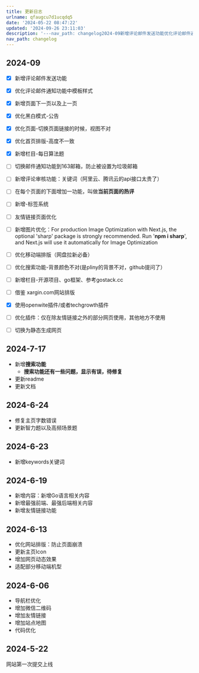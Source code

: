 ```yaml
---
title: 更新日志
urlname: qfaugcu7d1ucqdq5
date: '2024-05-22 08:47:22'
updated: '2024-09-26 23:11:03'
description: '---nav_path: changelog2024-09新增评论邮件发送功能优化评论邮件通知功能中模板样式新增页面下一页以及上一页优化黑白模式-公告优化页面-切换页面链接的时候，视图不对优化首页排版-高度不一致新增栏目-每日算法题切换邮件通知功能到163邮箱，防止被设置为垃圾邮箱新增评论审核...'
nav_path: changelog
---
```

## 2024-09
- [x] 新增评论邮件发送功能
- [x] 优化评论邮件通知功能中模板样式
- [x] 新增页面下一页以及上一页
- [x] 优化黑白模式-公告
- [x] 优化页面-切换页面链接的时候，视图不对
- [x] 优化首页排版-高度不一致
- [x] 新增栏目-每日算法题
- [ ] 切换邮件通知功能到163邮箱，防止被设置为垃圾邮箱
- [ ] 新增评论审核功能：关键词（阿里云、腾讯云的api接口太贵了）
- [ ] 在每个页面的下面增加一功能，叫做**当前页面的热评**
- [ ] 新增-标签系统
- [ ] 友情链接页面优化
- [ ] 新增图片优化：For production Image Optimization with Next.js, the optional 'sharp' package is strongly recommended. Run '**npm i sharp**', and Next.js will use it automatically for Image Optimization
- [ ] 优化移动端排版（网盘拉新必备）
- [ ] 优化搜索功能-背景颜色不对(是pliny的背景不对，github提问了）
- [ ] 新增栏目-开源项目、go框架、参考gostack.cc
- [ ] 借鉴 xargin.com网站排版
- [x] 使用openwite插件/或者techgrowth插件
- [ ] 优化插件：仅在除友情链接之外的部分网页使用，其他地方不使用
- [ ] 切换为静态生成网页



## 2024-7-17
+ 新增**搜索功能**
    - **搜索功能还有一些问题，显示有误，待修复**
+ 更新readme
+ 更新文档

## 2024-6-24
+ 修复主页字数错误
+ 更新智力题以及高频场景题

## 2024-6-23
+ 新增keywords关键词

## 2024-6-19
+ 新增内容：新增Go语言相关内容
+ 新增最强前端、最强后端相关内容
+ 新增友情链接功能

## 2024-6-13
+ 优化网站排版：防止页面崩溃
+ 更新主页Icon
+ 增加网页动态效果
+ 适配部分移动端机型



## 2024-6-06
+ 导航栏优化
+ 增加微信二维码
+ 增加友情链接
+ 增加站点地图
+ 代码优化

## 2024-5-22
网站第一次提交上线

